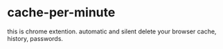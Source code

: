 cache-per-minute
================

this is chrome extention. automatic and silent delete your browser cache, history, passwords.